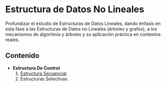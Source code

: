 # Estructura de Datos No Lineales

Profundizar el estudio de Estructuras de Datos Lineales, dando énfasis en esta fase a las Estructuras de Datos no Lineales (árboles y grafos), a los mecanismos de algoritmia y árboles y su aplicación práctica en contextos reales.

## Contenido

- **Estructura De Control**
  1. [Estructura Secuencial](https://github.com/iamcarlosmunoz/estructura-de-datos-no-lineales/tree/main/estructuras-de-control/estructuras-secuenciales)
  2. Estructuras Selectivas
